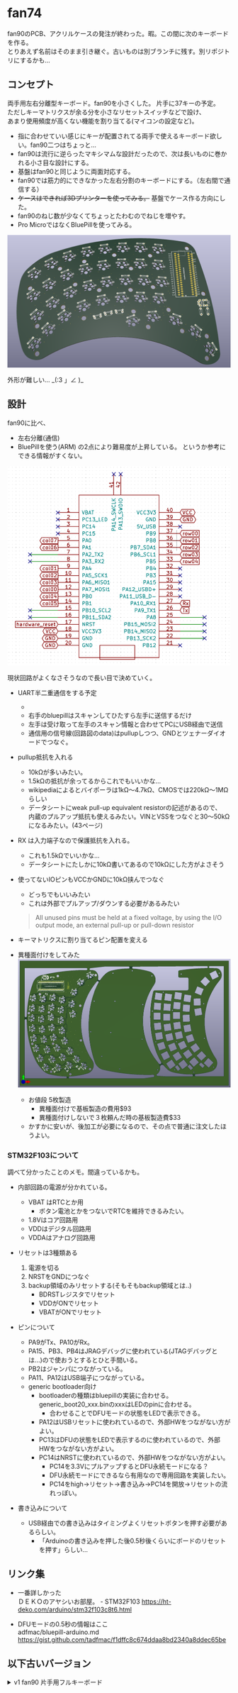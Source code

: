 # fan74

fan90のPCB、アクリルケースの発注が終わった。暇。この間に次のキーボードを作る。  
とりあえず名前はそのまま引き継ぐ。古いものは別ブランチに残す。別リポジトリにするかも...

## コンセプト

両手用左右分離型キーボード。fan90を小さくした。 片手に37キーの予定。  
ただしキーマトリクスが余る分を小さなリセットスイッチなどで設け、  
あまり使用頻度が高くない機能を割り当てる(マイコンの設定など)。  

* 指に合わせていい感じにキーが配置されてる両手で使えるキーボード欲しい。fan90二つはちょっと...
* fan90は流行に逆らったマキシマムな設計だったので、次は長いものに巻かれる小さ目な設計にする。
* 基盤はfan90と同じように両面対応する。
* fan90では筋力的にできなかった左右分割のキーボードにする。（左右間で通信する）
* ~~ケースはできれば3Dプリンターを使ってみる。~~ 基盤でケース作る方向にした。
* fan90のねじ数が少なくてちょっとたわむのでねじを増やす。
* Pro MicroではなくBluePillを使ってみる。

![](./img/fan74_board.png)


外形が難しい... \_(:3 」∠ )\_

## 設計

fan90に比べ、
* 左右分離(通信)
* BluePillを使う(ARM)
の2点により難易度が上昇している。
というか参考にできる情報がすくない。

![](./img/fan74_cirkit.png)

現状回路がよくなさそうなので長い目で決めていく。

* UART半二重通信をする予定
	* [](https://kondo-robot.com/faq/serial-servo-method-tech)
	* 右手のbluepillはスキャンしてひたすら左手に送信するだけ
	* 左手は受け取って左手のスキャン情報と合わせてPCにUSB経由で送信
	* 通信用の信号線(回路図のdata)はpullupしつつ、GNDとツェナーダイオードでつなぐ。
* pullup抵抗を入れる
	* 10kΩが多いみたい。
	* 1.5kΩの抵抗が余ってるからこれでもいいかな...
	* wikipediaによるとバイポーラは1kΩ～4.7kΩ、CMOSでは220kΩ～1MΩらしい
	* データシートにweak pull-up equivalent resistorの記述があるので、  
	内蔵のプルアップ抵抗も使えるみたい。VINとVSSをつなぐと30～50kΩになるみたい。(43ページ)
* RX は入力端子なので保護抵抗を入れる。
	* これも1.5kΩでいいかな...
	* データシートにたしかに10kΩ書いてあるので10kΩにした方がよさそう
* 使ってないIOピンもVCCかGNDに10kΩ挟んでつなぐ
	* どっちでもいいみたい
	* これは外部でプルアップ/ダウンする必要があるみたい
	> All unused pins must be held at a fixed voltage, by using the I/O output mode, an external pull-up or pull-down resistor
* キーマトリクスに割り当てるピン配置を変える

* 異種面付けをしてみた
	![](./img/fan74_composite.png)
	* お値段 5枚製造
		* 異種面付けで基板製造の費用$93
		* 異種面付けしないで３枚頼んだ時の基板製造費$33
	* かすかに安いが、後加工が必要になるので、その点で普通に注文したほうよい。

### STM32F103について

調べて分かったことのメモ。間違っているかも。

* 内部回路の電源が分かれている。
	* VBAT はRTCとか用
		* ボタン電池とかをつないでRTCを維持できるみたい。
	* 1.8Vはコア回路用
	* VDDはデジタル回路用
	* VDDAはアナログ回路用

* リセットは3種類ある
	1. 電源を切る
	1. NRSTをGNDにつなぐ
	1. backup領域のみリセットする(そもそもbackup領域とは..)
		* BDRSTレジスタでリセット
		* VDDがONでリセット
		* VBATがONでリセット

* ピンについて
	* PA9がTx、PA10がRx。
	* PA15、PB3、PB4はJRAGデバッグに使われている(JTAGデバッグとは...)ので使おうとするとひと手間いる。
	* PB2はジャンパにつながっている。
	* PA11、PA12はUSB端子につながっている。
	* generic bootloader向け
		* bootloaderの種類はbluepillの実装に合わせる。generic_boot20_xxx.binのxxxはLEDのpinに合わせる。
			* 合わせることでDFUモードの状態をLEDで表示できる。
		* PA12はUSBリセットに使われているので、外部HWをつながない方がよい。
		* PC13はDFUの状態をLEDで表示するのに使われているので、外部HWをつながない方がよい。
		* PC14はNRSTに使われているので、外部HWをつながない方がよい。
			* PC14を3.3VにプルアップするとDFU永続モードになる？
			* DFU永続モードにできるなら有用なので専用回路を実装したい。
			* PC14をhigh→リセット→書き込み→PC14を開放→リセットの流れっぽい。

* 書き込みについて
	* USB経由での書き込みはタイミングよくリセットボタンを押す必要があるらしい。
		* 「Arduinoの書き込みを押した後0.5秒後くらいにボードのリセットを押す」らしい...

## リンク集

* 一番詳しかった  
ＤＥＫＯのアヤシいお部屋。 - STM32F103 https://ht-deko.com/arduino/stm32f103c8t6.html

* DFUモードの0.5秒の情報はここ  
adfmac/bluepill-arduino.md https://gist.github.com/tadfmac/f1dffc8c674ddaa8bd2340a8ddec65be


## 以下古いバージョン

<details>
<summary>v1 fan90 片手用フルキーボード</summary>

## one hand keyboard fan90

片手用キーボードです。G13のような用途を想定しています。  
左手で使うことを想定していますが、右手でも使えるようにPCBは作っています。  
流行りのミニマムなキーボードとは反対方向のマキシマムな方向のキーボードです。  
両手で使うことを想定していませんが、両面対応しているので2つ用意すれば可能です。  

初めての自作キーボードなので楽しみなのと不安なのが混在しています\_(:3 」∠ )\_
あくまで初めてつくる自作キーボードであるため、当然ながら動かない可能性が高いです。

![](./img/fan90.jpg)
![](./img/fan90.png)

<details>
<summary>開発経緯</summary>

### キーボード割ろうとしたら曲がった
* ありものは素晴らしい、でも自分で作ってみたい。よし、初めてのキーボード自作だ！PCBから作るぞ\\('ω')/
* 今使ってるhelixよい。でもErgodox的な縦のずれがあるキーボードもよさそう。そういうの作ろう...
* 左右分割型のキーボード良い。割りたい！でも左右の通信とかどうやってるんだろう...ちゃんと作れるかな...
* とりあえずキーを並べてみる。小指とか根元に近く配置しよう...
* 見た目汚いな...とりあえずきれいに並べてみるか...あれ、なんか曲がってきた...
* あれこれ片手でフルキーボードいけるんじゃ...

という感じでした\_(:3 」∠ )\_  
つまりキーボードを割ろうとしたが、  
筋力が足りなかったため（左右に分割したときの左右間の通信を電源(VCC,GND)と信号線の3本でどうやって通信してるのかわからなかったので）、  
割れずに曲がってしまった。  
次作るときは割りたい。  
名前は見た目がうちわのようになったため。  もちろん余った基板は重めの団扇として使うことができる。
鍋敷きにしてもよい。
</details>

<details>
<summary>構想</summary>

#### コンセプト
以下で東西南北を言うときは、左手で中指の方向を北とした場合の手のひらからの方向を指します。

* 片手でたくさんのキーを使える。
	* フルキーボード相当のキーを使えるものとする。
		* 現状6x15のマトリクスで87キーを配置。
		* 残り３キーはあまり使わない用途向けにリセットスイッチ部品で配置。

* 片手で使いやすい。
	* 指毎の特徴に合わせて配置する。  
		例えば
		* 親指はゲームのコントローラーで多用されるように本来非常に性能が良い。  
		しかしキーボードを使う上で親指を生かすのは難しい。  
		Twitterの投票によると親指に複数のキーを割り当てているときに使っているキーの数はせいぜい4キーらしい。  
		このキーボードでは多めに5キーを割り当てる。
		* 人差し指は性能が良くQWERTYでもほかの指より多いキーを担当する。  
		このキーボードでも人差し指の担当は多くする。
		* 中指は人差し指と同じくらいのせいのがある。中指にも多めのキーを割り当てる。
		* 薬指は中指と一緒に動かないと性能が良くないので、キーボードではあまり性能を発揮できない。
		ただし、北西方向は強く、北西方向に関しては小指より適している。。
		* 小指は短いので、北西方向の移動は難しい。  
		しかし西方向、南西方向はそこそこ性能が良い。
	* 指に合わせてキーを配置する。
		* 変則的な配置なので指１本に対して割り当てられたキーの数は様々。
			* 現状小指20、薬指15、中指12、人差し指31、親指5キー。人差し指と小指は無駄キーを含む。足しても90にはならない。
		* 将来的にはキーを立体的に配置するのもよいが、現状は平面に配置。
	* 指は伸ばした状態のほうが押しやすく、キーを押し分けやすい。
		* 指の根本に近いキーよりも指を伸ばしたときに押すキーのほうが押しやすい。
		* 指の根元に近いキーを減らし、指を伸ばしたときに押すキーを増やす。
	* レイヤーは極力つかわない。
		* シフトキーのように押しながら操作することは片手だと難しい。

* すべてのキーを常に使うキーにはせず、使う用途に合わせてカスタマイズできるよう、無駄にキーを配置する。

#### 実現方法

* 以下の2点からキーを扇状に配置する。
	* 小指の性能を発揮できるように小指のキーは手首側に寄せる。
	* 伸ばした状態で使える人差し指、中指のキーを増やす。
* 列方向には揃えず、行方向にはそろえる。
* 無駄にキーを小指の西側、人差し指の東側、すべての指の北側に配置する。つまり一回り大きくする。

#### 将来的にやりたいこと

* QMKを使わずに作る。(現状使う)
* C以外の言語で作る。(現状C言語)
* マイコンを複数種類使えるようにする。(現状むずかしい)
* raspberry pi zeroと画面を搭載して、それ単体でPCとして動作させ多機能にする。(現状ソケットのみ用意)
* ケースを3Dプリンターなどでつくる。
* キーを立体的に配置する。

</details>

### PCB設計

kicadを使って設計した。

回路は6x15のマトリクス。column方向からスキャンし、rowを検出する。  
column方向のスキャンは床に転がっていたSN74HC595を使う。  
シフトレジスタを使えば簡単にスキャンできそう。  
これで信号線数を15-5で10本減らせることになる。  
pro microはデジタルIOピンが14本、デジタルとしても使えるアナログIOピンが4本なので、
最大18本をデジタルIOとして使うことができる。
6本をrowのデジタル入力に、5本をシフトレジスタへのデジタル出力に、
2本をリセットスイッチに使用することにした。
配置は特にこだわりなく並べた。このせいで後々苦労するかもしれないがまあ初めてなので良しとする。

![](./img/promicropin.png)

### アクリルケース設計

* ケースもとりあえずアクリルで作ることにした。
* ケースもDXFで入稿できるみたいなのでkicadでそのまま作った。
	* SVGでもよさそうだがそもそもSVGで線幅を狭くするとinkscapeやchromeで表示したとき線が描画されない問題があった。
* アクリルは[工房Emerge+](https://www.emergeplus.jp/laser-cutting-service/)を使ってみることにした。
	* elecrowはウェブサイトの調子が良くないのか、そもそもサービス中止中なのか、  
	https://twitter.com/xcd0/status/1233658167684296704  
	のようにfalseとなっていた。
	* 遊舎工房は、キーボードのサイズが大きいので元のアクリル板が最低でもA3より大きな必要があり、  
	A5,A4,450 X 300と、450x300以外の選択肢がなく、このサイズでも2枚発注する必要がある。  
	そして150x300程度の余白ができてしまう。
	* Emarge+は600x300に対応しており、これだと１枚に収まる。なのでここにしてみた。
	* 遊舎工房とEmerge+はillustratorありきの体制で、すごくストレスフルであった。
	* inkscapeは線幅の問題で使えず、外形と内形を色を変えるとかレイヤーを変えるとか言った操作はillustratorがないと難しいというか不可能な作業であった。
	* 今回５個ほどソフトを試したが、どれも満たせずあきらめてillustratorの7日間仕様版を使った。
	* 次回はaiやsvgではなくDXFで入稿したい。
	* elecrow復活してほしい...
* データ蹴られるかと思ったがとりあえず通った。
* DXFもレイヤー分けていればよいらしい。

### プログラム作成

qmkでもよいがとりあえず動作確認にarduinoを使う。
以下を参考にarduino studioで書き込めるか調べる。
https://learn.sparkfun.com/tutorials/pro-micro--fio-v3-hookup-guide#installing-windows
https://learn.sparkfun.com/tutorials/pro-micro--fio-v3-hookup-guide/hardware-overview-pro-micro

![](https://make.kosakalab.com/.blog/wp-content/uploads/2016/07/Pro_Micro.png)

</details>

